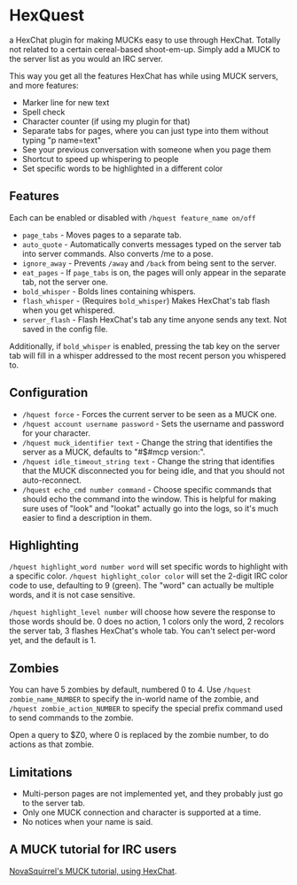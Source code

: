 # HexQuest
a HexChat plugin for making MUCKs easy to use through HexChat.
Totally not related to a certain cereal-based shoot-em-up.
Simply add a MUCK to the server list as you would an IRC server.

This way you get all the features HexChat has while using MUCK servers, and more features:

 * Marker line for new text
 * Spell check
 * Character counter (if using my plugin for that)
 * Separate tabs for pages, where you can just type into them without typing "p name=text"
 * See your previous conversation with someone when you page them
 * Shortcut to speed up whispering to people
 * Set specific words to be highlighted in a different color

## Features
Each can be enabled or disabled with `/hquest feature_name on/off`

 * `page_tabs` - Moves pages to a separate tab.
 * `auto_quote` - Automatically converts messages typed on the server tab into server commands. Also converts /me to a pose.
 * `ignore_away` - Prevents `/away` and `/back` from being sent to the server.
 * `eat_pages` - If `page_tabs` is on, the pages will only appear in the separate tab, not the server one.
 * `bold_whisper` - Bolds lines containing whispers.
 * `flash_whisper` - (Requires `bold_whisper`) Makes HexChat's tab flash when you get whispered.
 * `server_flash` - Flash HexChat's tab any time anyone sends any text. Not saved in the config file.

Additionally, if `bold_whisper` is enabled, pressing the tab key on the server tab will fill in a whisper addressed to the most recent person you whispered to.

## Configuration

 * `/hquest force` - Forces the current server to be seen as a MUCK one.
 * `/hquest account username password` - Sets the username and password for your character.
 * `/hquest muck_identifier text` - Change the string that identifies the server as a MUCK, defaults to "#$#mcp version:".
 * `/hquest idle_timeout_string text` - Change the string that identifies that the MUCK disconnected you for being idle, and that you should not auto-reconnect.
 * `/hquest echo_cmd number command` - Choose specific commands that should echo the command into the window. This is helpful for making sure uses of "look" and "lookat" actually go into the logs, so it's much easier to find a description in them.

## Highlighting

`/hquest highlight_word number word` will set specific words to highlight with a specific color. `/hquest highlight_color color` will set the 2-digit IRC color code to use, defaulting to 9 (green). The "word" can actually be multiple words, and it is not case sensitive.

`/hquest highlight_level number` will choose how severe the response to those words should be. 0 does no action, 1 colors only the word, 2 recolors the server tab, 3 flashes HexChat's whole tab. You can't select per-word yet, and the default is 1.

## Zombies

You can have 5 zombies by default, numbered 0 to 4. Use `/hquest zombie_name_NUMBER` to specify the in-world name of the zombie, and `/hquest zombie_action_NUMBER` to specify the special prefix command used to send commands to the zombie.

Open a query to $Z0, where 0 is replaced by the zombie number, to do actions as that zombie.

## Limitations

 * Multi-person pages are not implemented yet, and they probably just go to the server tab.
 * Only one MUCK connection and character is supported at a time.
 * No notices when your name is said.

## A MUCK tutorial for IRC users
[NovaSquirrel's MUCK tutorial, using HexChat](http://wiki.novasquirrel.com/MUCK%20tutorial).
